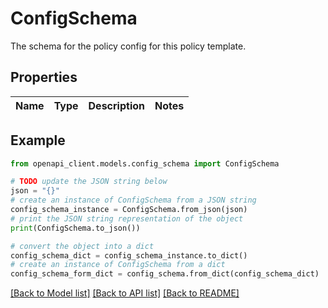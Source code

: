 # ConfigSchema

The schema for the policy config for this policy template.

## Properties

Name | Type | Description | Notes
------------ | ------------- | ------------- | -------------

## Example

```python
from openapi_client.models.config_schema import ConfigSchema

# TODO update the JSON string below
json = "{}"
# create an instance of ConfigSchema from a JSON string
config_schema_instance = ConfigSchema.from_json(json)
# print the JSON string representation of the object
print(ConfigSchema.to_json())

# convert the object into a dict
config_schema_dict = config_schema_instance.to_dict()
# create an instance of ConfigSchema from a dict
config_schema_form_dict = config_schema.from_dict(config_schema_dict)
```
[[Back to Model list]](../README.md#documentation-for-models) [[Back to API list]](../README.md#documentation-for-api-endpoints) [[Back to README]](../README.md)


